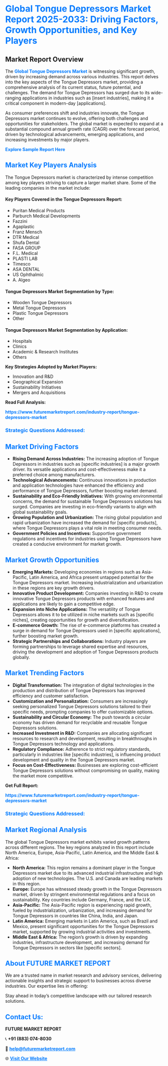 <h1 style="color: #007BFF;">Global Tongue Depressors Market Report 2025-2033: Driving Factors, Growth Opportunities, and Key Players</h1>

<section id="overview">
<h2>Market Report Overview</h2>
<p>The <a href="https://www.futuremarketreport.com/industry-report/tongue-depressors-market" style="color: #007BFF; text-decoration: none;"><strong>Global Tongue Depressors Market</strong></a> is witnessing significant growth, driven by increasing demand across various industries. This report delves into the key aspects of the Tongue Depressors market, providing a comprehensive analysis of its current status, future potential, and challenges. The demand for Tongue Depressors has surged due to its wide-ranging applications in industries such as [insert industries], making it a critical component in modern-day [applications].</p>
<p>As consumer preferences shift and industries innovate, the Tongue Depressors market continues to evolve, offering both challenges and opportunities for stakeholders. The global market is expected to expand at a substantial compound annual growth rate (CAGR) over the forecast period, driven by technological advancements, emerging applications, and increasing investments by major players.</p>
</section>

<section id="overview">
<p><a href="https://www.futuremarketreport.com/request-sample/reportId=80510" style="color: #007BFF; text-decoration: none;"><strong>Explore Sample Report Here</strong></a></p>
</section>

<section id="key-players">
<h2 style="color: #007BFF;">Market Key Players Analysis</h2>
<p>The Tongue Depressors market is characterized by intense competition among key players striving to capture a larger market share. Some of the leading companies in the market include:</p>
<h4>Key Players Covered in the Tongue Depressors Report:</h4>
<ul><li>Puritan Medical Products</li><li>Parburch Medical Developments</li><li>Fazzini</li><li>Agaplastic</li><li>Franz Mensch</li><li>DTR Medical</li><li>Shufa Dental</li><li>FASA GROUP</li><li>F.L. Medical</li><li>PLASTI LAB</li><li>Timesco</li><li>ASA DENTAL</li><li>US Ophthalmic</li><li>A. Algeo</li></ul>
<h4>Tongue Depressors Market Segmentation by Type:</h4>
<ul><li>Wooden Tongue Depressors</li><li>Metal Tongue Depressors</li><li>Plastic Tongue Depressors</li><li>Other</li></ul>

<h4>Tongue Depressors Market Segmentation by Application:</h4>
<ul><li>Hospitals</li><li>Clinics</li><li>Academic &amp; Research Institutes</li><li>Others</li></ul>
<p><strong>Key Strategies Adopted by Market Players:</strong></p>
<ul>
<li>Innovation and R&D</li>
<li>Geographical Expansion</li>
<li>Sustainability Initiatives</li>
<li>Mergers and Acquisitions</li>
</ul>
</section>

<section>
<p><strong>Read Full Analysis: </strong></p><a href="https://www.futuremarketreport.com/industry-report/tongue-depressors-market" style="color: #007BFF; text-decoration: none;"><strong>https://www.futuremarketreport.com/industry-report/tongue-depressors-market</strong></a>
<h3 style="color: #007BFF;">Strategic Questions Addressed:</h3>
</section>

<section id="driving-factors">
<h2 style="color: #007BFF;">Market Driving Factors</h2>
<ul>
<li><strong>Rising Demand Across Industries:</strong> The increasing adoption of Tongue Depressors in industries such as [specific industries] is a major growth driver. Its versatile applications and cost-effectiveness make it a preferred choice among manufacturers.</li>
<li><strong>Technological Advancements:</strong> Continuous innovations in production and application technologies have enhanced the efficiency and performance of Tongue Depressors, further boosting market demand.</li>
<li><strong>Sustainability and Eco-Friendly Initiatives:</strong> With growing environmental concerns, the demand for sustainable Tongue Depressors solutions has surged. Companies are investing in eco-friendly variants to align with global sustainability goals.</li>
<li><strong>Growing Population and Urbanization:</strong> The rising global population and rapid urbanization have increased the demand for [specific products], where Tongue Depressors plays a vital role in meeting consumer needs.</li>
<li><strong>Government Policies and Incentives:</strong> Supportive government regulations and incentives for industries using Tongue Depressors have created a conducive environment for market growth.</li>
</ul>
</section>

<section id="growth-opportunities">
<h2 style="color: #007BFF;">Market Growth Opportunities</h2>
<ul>
<li><strong>Emerging Markets:</strong> Developing economies in regions such as Asia-Pacific, Latin America, and Africa present untapped potential for the Tongue Depressors market. Increasing industrialization and urbanization in these regions are key growth drivers.</li>
<li><strong>Innovative Product Development:</strong> Companies investing in R&D to create innovative Tongue Depressors products with enhanced features and applications are likely to gain a competitive edge.</li>
<li><strong>Expansion into Niche Applications:</strong> The versatility of Tongue Depressors allows it to be utilized in niche markets such as [specific niches], creating opportunities for growth and diversification.</li>
<li><strong>E-commerce Growth:</strong> The rise of e-commerce platforms has created a surge in demand for Tongue Depressors used in [specific applications], further boosting market growth.</li>
<li><strong>Strategic Partnerships and Collaborations:</strong> Industry players are forming partnerships to leverage shared expertise and resources, driving the development and adoption of Tongue Depressors products globally.</li>
</ul>
</section>

<section id="trending-factors">
<h2 style="color: #007BFF;">Market Trending Factors</h2>
<ul>
<li><strong>Digital Transformation:</strong> The integration of digital technologies in the production and distribution of Tongue Depressors has improved efficiency and customer satisfaction.</li>
<li><strong>Customization and Personalization:</strong> Consumers are increasingly seeking personalized Tongue Depressors solutions tailored to their specific needs, prompting companies to offer customizable options.</li>
<li><strong>Sustainability and Circular Economy:</strong> The push towards a circular economy has driven demand for recyclable and reusable Tongue Depressors solutions.</li>
<li><strong>Increased Investment in R&D:</strong> Companies are allocating significant resources to research and development, resulting in breakthroughs in Tongue Depressors technology and applications.</li>
<li><strong>Regulatory Compliance:</strong> Adherence to strict regulatory standards, particularly in industries like [specific industries], is influencing product development and quality in the Tongue Depressors market.</li>
<li><strong>Focus on Cost-Effectiveness:</strong> Businesses are exploring cost-efficient Tongue Depressors solutions without compromising on quality, making the market more competitive.</li>
</ul>
</section>

<section>
<p><strong>Get Full Report: </strong></p><a href="https://www.futuremarketreport.com/industry-report/tongue-depressors-market" style="color: #007BFF; text-decoration: none;"><strong>https://www.futuremarketreport.com/industry-report/tongue-depressors-market</strong></a>
<h3 style="color: #007BFF;">Strategic Questions Addressed:</h3>
</section>


<section id="regional-analysis">
<h2 style="color: #007BFF;">Market Regional Analysis</h2>
<p>The global Tongue Depressors market exhibits varied growth patterns across different regions. The key regions analyzed in this report include North America, Europe, Asia-Pacific, Latin America, and the Middle East & Africa:</p>
<ul>
<li><strong>North America:</strong> This region remains a dominant player in the Tongue Depressors market due to its advanced industrial infrastructure and high adoption of new technologies. The U.S. and Canada are leading markets in this region.</li>
<li><strong>Europe:</strong> Europe has witnessed steady growth in the Tongue Depressors market, driven by stringent environmental regulations and a focus on sustainability. Key countries include Germany, France, and the U.K.</li>
<li><strong>Asia-Pacific:</strong> The Asia-Pacific region is experiencing rapid growth, fueled by industrialization, urbanization, and increasing demand for Tongue Depressors in countries like China, India, and Japan.</li>
<li><strong>Latin America:</strong> Emerging markets in Latin America, such as Brazil and Mexico, present significant opportunities for the Tongue Depressors market, supported by growing industrial activities and investments.</li>
<li><strong>Middle East & Africa:</strong> The region’s growth is driven by expanding industries, infrastructure development, and increasing demand for Tongue Depressors in sectors like [specific sectors].</li>
</ul>
</section>

<footer>
<h2 style="color: #007BFF;">About FUTURE MARKET REPORT</h2>
<p>We are a trusted name in market research and advisory services, delivering actionable insights and strategic support to businesses across diverse industries. Our expertise lies in offering:</p>

<p>Stay ahead in today’s competitive landscape with our tailored research solutions.</p>

<h2 style="color: #007BFF;">Contact Us:</h2>
<p><strong>FUTURE MARKET REPORT</strong></p>
<p>📞 <strong>+91 (883) 074-8030</strong></p>
<p>📧 <strong><a href="mailto:help@futuremarketreport.com" style="color: #007BFF;">help@futuremarketreport.com</a></strong></p>
<p>🌐 <strong><a href="https://www.futuremarketreport.com/" style="color: #007BFF;">Visit Our Website</a></strong></p>
</footer>